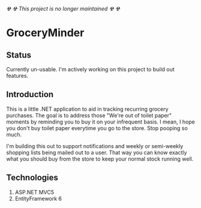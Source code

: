 *☢ ☢ This project is no longer maintained ☢ ☢*

# GroceryMinder

## Status

Currently un-usable.  I'm actively working on this project to build
out features.

## Introduction

This is a little .NET application to aid in tracking recurring grocery
purchases.  The goal is to address those "We're out of toilet paper"
moments by reminding you to buy it on your infrequent basis.  I mean,
I hope you don't buy toilet paper everytime you go to the store.  Stop
pooping so much.

I'm building this out to support notifications and weekly or semi-weekly
shopping lists being mailed out to a user.  That way you can know exactly
what you should buy from the store to keep your normal stock running well.

## Technologies

1. ASP.NET MVC5
1. EntityFramework 6
